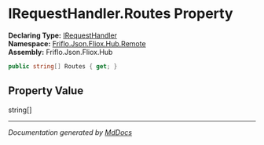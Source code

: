 ﻿<!--  
  <auto-generated>   
    The contents of this file were generated by a tool.  
    Changes to this file may be list if the file is regenerated  
  </auto-generated>   
-->

# IRequestHandler.Routes Property

**Declaring Type:** [IRequestHandler](../index.md)  
**Namespace:** [Friflo.Json.Fliox.Hub.Remote](../../index.md)  
**Assembly:** Friflo.Json.Fliox.Hub

```csharp
public string[] Routes { get; }
```

## Property Value

string\[\]

___

*Documentation generated by [MdDocs](https://github.com/ap0llo/mddocs)*
